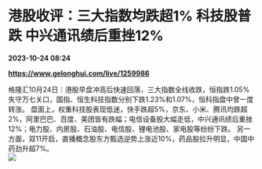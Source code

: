 # 港股收评：三大指数均跌超1% 科技股普跌 中兴通讯绩后重挫12%

**2023-10-24 08:24**

**https://www.gelonghui.com/live/1259986**

格隆汇10月24日｜港股早盘冲高后快速回落，三大指数全线收跌，恒指跌1.05%失守万七关口，国指、恒生科技指数分别下跌1.23%和1.07%，恒科指盘中曾一度转涨。 盘面上，权重科技股表现低迷，快手跌超5%，京东、小米、腾讯均跌超2%，阿里巴巴、百度、美团皆有跌幅；电信设备股大幅走低，中兴通讯绩后重挫12%；电力股、内房股、石油股、电信股、锂电池股、家电股等纷纷下跌。 另一方面，双11开启，直播概念股东方甄选逆势上涨近10%，药品股拉升明显，中国中药劲升超7%。  
![](https://img5.gelonghui.com/live/7cd65-28c1bc2d-a592-4e2f-8d40-f4e839443eaf.png)